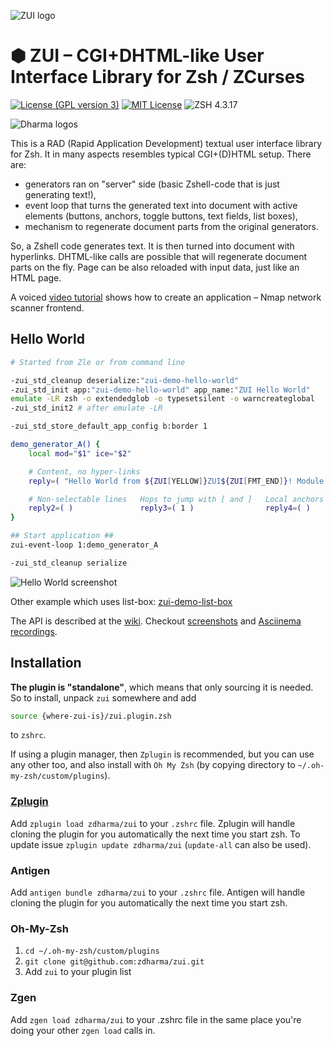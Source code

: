 ![ZUI logo](http://zdharma.org/static/img/zui_logo.png)

# ⬢ ZUI – CGI+DHTML-like User Interface Library for Zsh / ZCurses

[![License (GPL version 3)](https://img.shields.io/badge/license-GNU%20GPL%20version%203-blue.svg?style=flat-square)](./LICENSE)
[![MIT License](https://img.shields.io/badge/license-MIT-blue.svg?style=flat-square)](./LICENSE)
![ZSH 4.3.17](https://img.shields.io/badge/zsh-v4.3.17-orange.svg?style=flat-square)

![Dharma logos](https://github.com/zdharma/zdharma.github.io/blob/master/static/img/logo_theme.png)

This is a RAD (Rapid Application Development) textual user interface library for Zsh. It in many aspects resembles typical CGI+(D)HTML setup. There are:

* generators ran on "server" side (basic Zshell-code that is just generating text!),
* event loop that turns the generated text into document with active elements (buttons, anchors, toggle buttons, text fields, list boxes),
* mechanism to regenerate document parts from the original generators.

So, a Zshell code generates text. It is then turned into document with hyperlinks. DHTML-like calls are possible that will regenerate document parts on the fly. Page can be also reloaded with input data, just like an HTML page.

A voiced [video tutorial](https://youtu.be/TfZ8b_RS_Bg) shows how to create an application – Nmap network scanner frontend.

## Hello World

```zsh
# Started from Zle or from command line

-zui_std_cleanup deserialize:"zui-demo-hello-world"
-zui_std_init app:"zui-demo-hello-world" app_name:"ZUI Hello World"
emulate -LR zsh -o extendedglob -o typesetsilent -o warncreateglobal
-zui_std_init2 # after emulate -LR

-zui_std_store_default_app_config b:border 1

demo_generator_A() {
    local mod="$1" ice="$2"

    # Content, no hyper-links
    reply=( "Hello World from ${ZUI[YELLOW]}ZUI${ZUI[FMT_END]}! Module $mod, instance $ice." )

    # Non-selectable lines   Hops to jump with [ and ]   Local anchors
    reply2=( )               reply3=( 1 )                reply4=( )
}

## Start application ##
zui-event-loop 1:demo_generator_A

-zui_std_cleanup serialize
```

![Hello World screenshot](https://github.com/zdharma/zdharma.github.io/blob/devel/src/static/img/scrsh/hello-world.png)

Other example which uses list-box: [zui-demo-list-box](https://github.com/zdharma/zui/blob/master/demos/zui-demo-list-boxes)

The API is described at the [wiki](https://github.com/zdharma/zui/wiki). Checkout [screenshots](https://github.com/zdharma/zui/wiki/Screenshots)
and [Asciinema recordings](https://github.com/zdharma/zui/wiki/Asciinema).

## Installation

**The plugin is "standalone"**, which means that only sourcing it is needed. So to
install, unpack `zui` somewhere and add

```zsh
source {where-zui-is}/zui.plugin.zsh
```

to `zshrc`.

If using a plugin manager, then `Zplugin` is recommended, but you can use any
other too, and also install with `Oh My Zsh` (by copying directory to
`~/.oh-my-zsh/custom/plugins`).

### [Zplugin](https://github.com/psprint/zplugin)

Add `zplugin load zdharma/zui` to your `.zshrc` file. Zplugin will handle
cloning the plugin for you automatically the next time you start zsh. To update
issue `zplugin update zdharma/zui` (`update-all` can also be used).

### Antigen

Add `antigen bundle zdharma/zui` to your `.zshrc` file. Antigen will handle
cloning the plugin for you automatically the next time you start zsh.

### Oh-My-Zsh

1. `cd ~/.oh-my-zsh/custom/plugins`
2. `git clone git@github.com:zdharma/zui.git`
3. Add `zui` to your plugin list

### Zgen

Add `zgen load zdharma/zui` to your .zshrc file in the same place you're doing
your other `zgen load` calls in.

